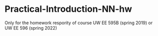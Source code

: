 # Practical-Introduction-NN-hw
Only for the homework respority of course UW EE 595B (spring 2019) or UW EE 596 (spring 2022)
